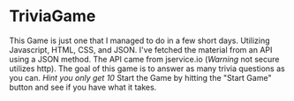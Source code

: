 # TriviaGame

This Game is just one that I managed to do in a few short days. Utilizing Javascript, HTML, CSS, and JSON. I've fetched the material from an API using a JSON method. The API came from jservice.io (*Warning* not secure utilizes http). The goal of this game is to answer as many trivia questions as you can. *Hint you only get 10* Start the Game by hitting the "Start Game" button and see if you have what it takes.

